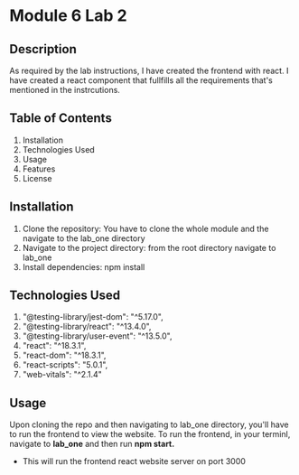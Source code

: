 # Module 6 Lab 2

## Description

As required by the lab instructions, I have created the frontend with react. I have created a react component that fullfills all the requirements that's mentioned in the instrcutions.

## Table of Contents

1. Installation
2. Technologies Used
3. Usage
4. Features
5. License

## Installation

1. Clone the repository:
   You have to clone the whole module and the navigate to the lab_one directory
2. Navigate to the project directory:
   from the root directory navigate to lab_one
3. Install dependencies:
   npm install

## Technologies Used

1. "@testing-library/jest-dom": "^5.17.0",
2. "@testing-library/react": "^13.4.0",
3. "@testing-library/user-event": "^13.5.0",
4. "react": "^18.3.1",
5. "react-dom": "^18.3.1",
6. "react-scripts": "5.0.1",
7. "web-vitals": "^2.1.4"

## Usage

Upon cloning the repo and then navigating to lab_one directory, you'll have to run the frontend to view the website.
To run the frontend, in your terminl, navigate to **lab_one** and then run **npm start.**

- This will run the frontend react website server on port 3000
